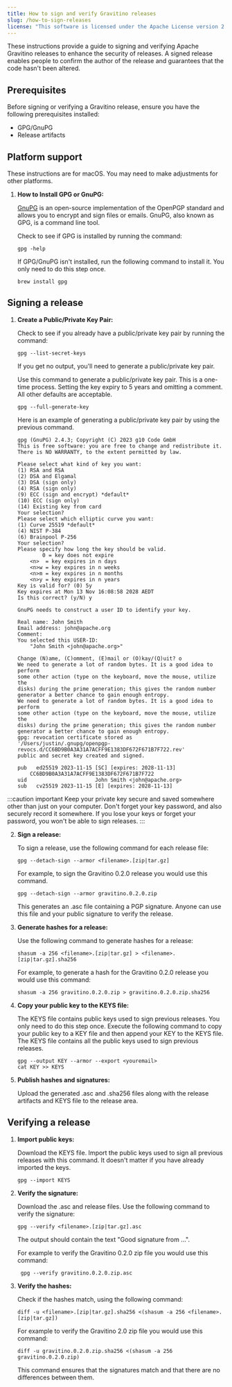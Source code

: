 ```yaml
---
title: How to sign and verify Gravitino releases
slug: /how-to-sign-releases
license: "This software is licensed under the Apache License version 2."
---
```


These instructions provide a guide to signing and verifying Apache Gravitino releases to enhance the security of releases. A signed release enables people to confirm the author of the release and guarantees that the code hasn't been altered.

## Prerequisites

Before signing or verifying a Gravitino release, ensure you have the following prerequisites installed:

- GPG/GnuPG
- Release artifacts

## Platform support

These instructions are for macOS. You may need to make adjustments for other platforms.

1. **How to Install GPG or GnuPG:**

   [GnuPG](https://www.gnupg.org) is an open-source implementation of the OpenPGP standard and allows you to encrypt and sign files or emails. GnuPG, also known as GPG, is a command line tool.

   Check to see if GPG is installed by running the command:

   ```shell
   gpg -help
   ```

   If GPG/GnuPG isn't installed, run the following command to install it. You only need to do this step once.

   ```shell
   brew install gpg
   ```

## Signing a release

1. **Create a Public/Private Key Pair:**

   Check to see if you already have a public/private key pair by running the command:

   ```shell
   gpg --list-secret-keys
   ```

   If you get no output, you'll need to generate a public/private key pair.

   Use this command to generate a public/private key pair. This is a one-time process. Setting the key expiry to 5 years and omitting a comment. All other defaults are acceptable.

   ```shell
   gpg --full-generate-key
   ```

   Here is an example of generating a public/private key pair by using the previous command.

   ```shell
   gpg (GnuPG) 2.4.3; Copyright (C) 2023 g10 Code GmbH
   This is free software: you are free to change and redistribute it.
   There is NO WARRANTY, to the extent permitted by law.

   Please select what kind of key you want:
   (1) RSA and RSA
   (2) DSA and Elgamal
   (3) DSA (sign only)
   (4) RSA (sign only)
   (9) ECC (sign and encrypt) *default*
   (10) ECC (sign only)
   (14) Existing key from card
   Your selection?
   Please select which elliptic curve you want:
   (1) Curve 25519 *default*
   (4) NIST P-384
   (6) Brainpool P-256
   Your selection?
   Please specify how long the key should be valid.
           0 = key does not expire
       <n>  = key expires in n days
       <n>w = key expires in n weeks
       <n>m = key expires in n months
       <n>y = key expires in n years
   Key is valid for? (0) 5y
   Key expires at Mon 13 Nov 16:08:58 2028 AEDT
   Is this correct? (y/N) y

   GnuPG needs to construct a user ID to identify your key.

   Real name: John Smith
   Email address: john@apache.org
   Comment:
   You selected this USER-ID:
       "John Smith <john@apache.org>"

   Change (N)ame, (C)omment, (E)mail or (O)kay/(Q)uit? o
   We need to generate a lot of random bytes. It is a good idea to perform
   some other action (type on the keyboard, move the mouse, utilize the
   disks) during the prime generation; this gives the random number
   generator a better chance to gain enough entropy.
   We need to generate a lot of random bytes. It is a good idea to perform
   some other action (type on the keyboard, move the mouse, utilize the
   disks) during the prime generation; this gives the random number
   generator a better chance to gain enough entropy.
   gpg: revocation certificate stored as '/Users/justin/.gnupg/openpgp-revocs.d/CC6BD9B0A3A31A7ACFF9E1383DF672F671B7F722.rev'
   public and secret key created and signed.

   pub   ed25519 2023-11-15 [SC] [expires: 2028-11-13]
       CC6BD9B0A3A31A7ACFF9E1383DF672F671B7F722
   uid                      John Smith <john@apache.org>
   sub   cv25519 2023-11-15 [E] [expires: 2028-11-13]
   ```

:::caution important
Keep your private key secure and saved somewhere other than just on your computer. Don't forget your key password, and also securely record it somewhere. If you lose your keys or forget your password, you won't be able to sign releases.
:::

2. **Sign a release:**

   To sign a release, use the following command for each release file:

   ```shell
   gpg --detach-sign --armor <filename>.[zip|tar.gz]
   ```

   For example, to sign the Gravitino 0.2.0 release you would use this command.

   ```shell
   gpg --detach-sign --armor gravitino.0.2.0.zip
   ```

   This generates an .asc file containing a PGP signature. Anyone can use this file and your public signature to verify the release.

3. **Generate hashes for a release:**

   Use the following command to generate hashes for a release:

   ```shell
   shasum -a 256 <filename>.[zip|tar.gz] > <filename>.[zip|tar.gz].sha256
   ```

   For example, to generate a hash for the Gravitino 0.2.0 release you would use this command:

   ```shell
   shasum -a 256 gravitino.0.2.0.zip > gravitino.0.2.0.zip.sha256
   ```

4. **Copy your public key to the KEYS file:**

   The KEYS file contains public keys used to sign previous releases. You only need to do this step once. Execute the following command to copy your public key to a KEY file and then append your KEY to the KEYS file. The KEYS file contains all the public keys used to sign previous releases.

   ```shell
   gpg --output KEY --armor --export <youremail>
   cat KEY >> KEYS
   ```

5. **Publish hashes and signatures:**

   Upload the generated .asc and .sha256 files along with the release artifacts and KEYS file to the release area.

## Verifying a release

1. **Import public keys:**

   Download the KEYS file. Import the public keys used to sign all previous releases with this command. It doesn't matter if you have already imported the keys.

   ```shell
   gpg --import KEYS
   ```

2. **Verify the signature:**

   Download the .asc and release files. Use the following command to verify the signature:

   ```shell
   gpg --verify <filename>.[zip|tar.gz].asc
   ```

   The output should contain the text "Good signature from ...".

   For example to verify the Gravitino 0.2.0 zip file you would use this command:

   ```shell
    gpg --verify gravitino.0.2.0.zip.asc
   ```

3. **Verify the hashes:**

   Check if the hashes match, using the following command:

   ```shell
   diff -u <filename>.[zip|tar.gz].sha256 <(shasum -a 256 <filename>.[zip|tar.gz])
   ```

   For example to verify the Gravitino 2.0 zip file you would use this command:

   ```shell
   diff -u gravitino.0.2.0.zip.sha256 <(shasum -a 256 gravitino.0.2.0.zip)
   ```

   This command ensures that the signatures match and that there are no differences between them.
